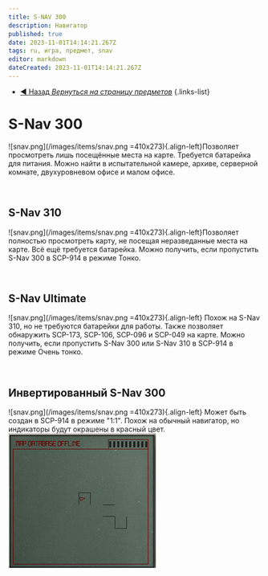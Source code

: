 ```yaml
---
title: S-NAV 300
description: Навигатор
published: true
date: 2023-11-01T14:14:21.267Z
tags: ru, игра, предмет, snav
editor: markdown
dateCreated: 2023-11-01T14:14:21.267Z
---
```


- [:arrow_backward: Назад *Вернуться на страницу предметов*](/ru/game/items#предметы)
{.links-list}
# S-Nav 300
![snav.png](/images/items/snav.png =410x273){.align-left}Позволяет просмотреть лишь посещённые места на карте. Требуется батарейка для питания. Можно найти в испытательной камере, архиве, серверной комнате, двухуровневом офисе и малом офисе.
⠀
⠀
⠀
⠀
⠀
⠀

‎ 
## S-Nav 310
![snav.png](/images/items/snav.png =410x273){.align-left}Позволяет полностью просмотреть карту, не посещая неразведанные места на карте. Всё ещё требуется батарейка. Можно получить, если пропустить S-Nav 300 в SCP-914 в режиме Тонко.
⠀
⠀
⠀
⠀
⠀
⠀

‎ 
## S-Nav Ultimate
![snav.png](/images/items/snav.png =410x273){.align-left}
Похож на S-Nav 310, но не требуются батарейки для работы. Также позволяет обнаружить SCP-173, SCP-106, SCP-096 и SCP-049 на карте. Можно получить, если пропустить S-Nav 300 или S-Nav 310 в SCP-914 в режиме Очень тонко.
⠀
⠀
⠀
⠀
⠀

‎ 
## Инвертированный S-Nav 300
![snav.png](/images/items/snav.png =410x273){.align-left}
Может быть создан в SCP-914 в режиме "1:1".
Похож на обычный навигатор, но индикаторы будут окрашены в красный цвет.
![reversedsnav.png](/images/items/reversedsnav.png)